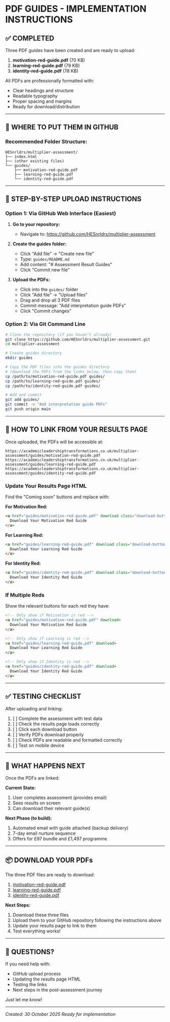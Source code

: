 # PDF GUIDES - IMPLEMENTATION INSTRUCTIONS

## ✅ COMPLETED

Three PDF guides have been created and are ready to upload:

1. **motivation-red-guide.pdf** (70 KB)
2. **learning-red-guide.pdf** (79 KB)
3. **identity-red-guide.pdf** (78 KB)

All PDFs are professionally formatted with:
- Clear headings and structure
- Readable typography
- Proper spacing and margins
- Ready for download/distribution

---

## 📁 WHERE TO PUT THEM IN GITHUB

### Recommended Folder Structure:

```
HESnrldrs/multiplier-assessment/
├── index.html
├── (other existing files)
└── guides/
    ├── motivation-red-guide.pdf
    ├── learning-red-guide.pdf
    └── identity-red-guide.pdf
```

---

## 🔧 STEP-BY-STEP UPLOAD INSTRUCTIONS

### Option 1: Via GitHub Web Interface (Easiest)

1. **Go to your repository:**
   - Navigate to: https://github.com/HESnrldrs/multiplier-assessment

2. **Create the guides folder:**
   - Click "Add file" → "Create new file"
   - Type: `guides/README.md`
   - Add content: "# Assessment Result Guides"
   - Click "Commit new file"

3. **Upload the PDFs:**
   - Click into the `guides/` folder
   - Click "Add file" → "Upload files"
   - Drag and drop all 3 PDF files
   - Commit message: "Add interpretation guide PDFs"
   - Click "Commit changes"

### Option 2: Via Git Command Line

```bash
# Clone the repository (if you haven't already)
git clone https://github.com/HESnrldrs/multiplier-assessment.git
cd multiplier-assessment

# Create guides directory
mkdir guides

# Copy the PDF files into the guides directory
# (download the PDFs from the links below, then copy them)
cp /path/to/motivation-red-guide.pdf guides/
cp /path/to/learning-red-guide.pdf guides/
cp /path/to/identity-red-guide.pdf guides/

# Add and commit
git add guides/
git commit -m "Add interpretation guide PDFs"
git push origin main
```

---

## 🔗 HOW TO LINK FROM YOUR RESULTS PAGE

Once uploaded, the PDFs will be accessible at:

```
https://academicleadershiptransformations.co.uk/multiplier-assessment/guides/motivation-red-guide.pdf
https://academicleadershiptransformations.co.uk/multiplier-assessment/guides/learning-red-guide.pdf
https://academicleadershiptransformations.co.uk/multiplier-assessment/guides/identity-red-guide.pdf
```

### Update Your Results Page HTML

Find the "Coming soon" buttons and replace with:

**For Motivation Red:**
```html
<a href="guides/motivation-red-guide.pdf" download class="download-button">
  Download Your Motivation Red Guide
</a>
```

**For Learning Red:**
```html
<a href="guides/learning-red-guide.pdf" download class="download-button">
  Download Your Learning Red Guide
</a>
```

**For Identity Red:**
```html
<a href="guides/identity-red-guide.pdf" download class="download-button">
  Download Your Identity Red Guide
</a>
```

### If Multiple Reds

Show the relevant buttons for each red they have:

```html
<!-- Only show if Motivation is red -->
<a href="guides/motivation-red-guide.pdf" download>
  Download Your Motivation Red Guide
</a>

<!-- Only show if Learning is red -->
<a href="guides/learning-red-guide.pdf" download>
  Download Your Learning Red Guide
</a>

<!-- Only show if Identity is red -->
<a href="guides/identity-red-guide.pdf" download>
  Download Your Identity Red Guide
</a>
```

---

## ✅ TESTING CHECKLIST

After uploading and linking:

1. [ ] Complete the assessment with test data
2. [ ] Check the results page loads correctly
3. [ ] Click each download button
4. [ ] Verify PDFs download properly
5. [ ] Check PDFs are readable and formatted correctly
6. [ ] Test on mobile device

---

## 🎯 WHAT HAPPENS NEXT

Once the PDFs are linked:

**Current State:**
1. User completes assessment (provides email)
2. Sees results on screen
3. Can download their relevant guide(s)

**Next Phase (to build):**
1. Automated email with guide attached (backup delivery)
2. 7-day email nurture sequence
3. Offers for £97 bundle and £1,497 programme

---

## 📦 DOWNLOAD YOUR PDFs

The three PDF files are ready to download:

1. [motivation-red-guide.pdf](computer:///mnt/user-data/outputs/motivation-red-guide.pdf)
2. [learning-red-guide.pdf](computer:///mnt/user-data/outputs/learning-red-guide.pdf)
3. [identity-red-guide.pdf](computer:///mnt/user-data/outputs/identity-red-guide.pdf)

**Next Steps:**
1. Download these three files
2. Upload them to your GitHub repository following the instructions above
3. Update your results page to link to them
4. Test everything works!

---

## 🤔 QUESTIONS?

If you need help with:
- GitHub upload process
- Updating the results page HTML
- Testing the links
- Next steps in the post-assessment journey

Just let me know!

---

*Created: 30 October 2025*
*Ready for implementation*

